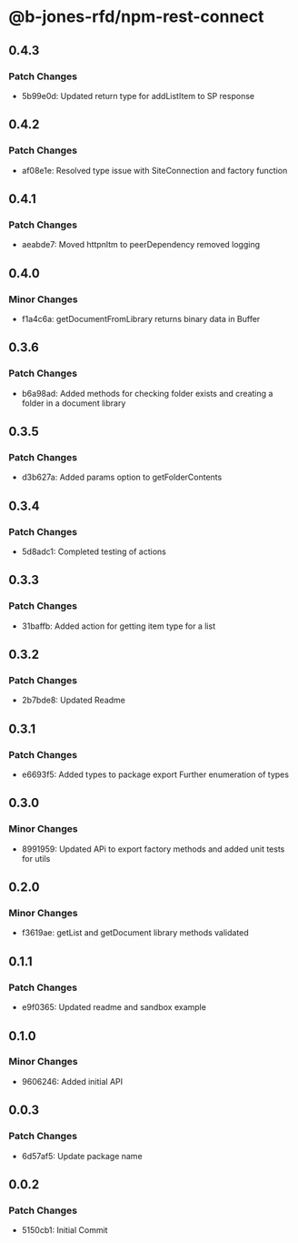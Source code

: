 # @b-jones-rfd/npm-rest-connect

## 0.4.3

### Patch Changes

- 5b99e0d: Updated return type for addListItem to SP response

## 0.4.2

### Patch Changes

- af08e1e: Resolved type issue with SiteConnection and factory function

## 0.4.1

### Patch Changes

- aeabde7: Moved httpnltm to peerDependency removed logging

## 0.4.0

### Minor Changes

- f1a4c6a: getDocumentFromLibrary returns binary data in Buffer

## 0.3.6

### Patch Changes

- b6a98ad: Added methods for checking folder exists and creating a folder in a document library

## 0.3.5

### Patch Changes

- d3b627a: Added params option to getFolderContents

## 0.3.4

### Patch Changes

- 5d8adc1: Completed testing of actions

## 0.3.3

### Patch Changes

- 31baffb: Added action for getting item type for a list

## 0.3.2

### Patch Changes

- 2b7bde8: Updated Readme

## 0.3.1

### Patch Changes

- e6693f5: Added types to package export
  Further enumeration of types

## 0.3.0

### Minor Changes

- 8991959: Updated APi to export factory methods and added unit tests for utils

## 0.2.0

### Minor Changes

- f3619ae: getList and getDocument library methods validated

## 0.1.1

### Patch Changes

- e9f0365: Updated readme and sandbox example

## 0.1.0

### Minor Changes

- 9606246: Added initial API

## 0.0.3

### Patch Changes

- 6d57af5: Update package name

## 0.0.2

### Patch Changes

- 5150cb1: Initial Commit
